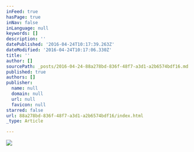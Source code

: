 ```yaml
---
inFeed: true
hasPage: true
inNav: false
inLanguage: null
keywords: []
description: ''
datePublished: '2016-04-24T10:17:39.263Z'
dateModified: '2016-04-24T10:17:06.330Z'
title: ''
author: []
sourcePath: _posts/2016-04-24-88a278bd-836f-48f7-a3d1-a2b6574bdf16.md
published: true
authors: []
publisher:
  name: null
  domain: null
  url: null
  favicon: null
starred: false
url: 88a278bd-836f-48f7-a3d1-a2b6574bdf16/index.html
_type: Article

---
```

![](https://the-grid-user-content.s3-us-west-2.amazonaws.com/bce3c4b7-7fa2-4bb0-9408-ed101bb842bc.png)